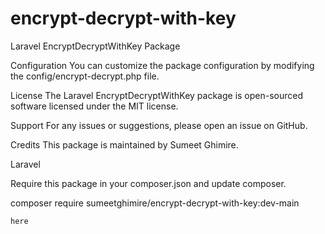 # encrypt-decrypt-with-key
Laravel EncryptDecryptWithKey Package

Configuration
You can customize the package configuration by modifying the config/encrypt-decrypt.php file.

License
The Laravel EncryptDecryptWithKey package is open-sourced software licensed under the MIT license.

Support
For any issues or suggestions, please open an issue on GitHub.

Credits
This package is maintained by Sumeet Ghimire.


Laravel

Require this package in your composer.json and update composer. 

composer require sumeetghimire/encrypt-decrypt-with-key:dev-main


<code>here</code>
